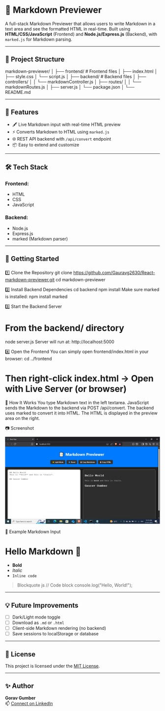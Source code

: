 # 📝 Markdown Previewer

A full-stack Markdown Previewer that allows users to write Markdown in a text area and see the formatted HTML in real-time. Built using **HTML/CSS/JavaScript** (Frontend) and **Node.js/Express.js** (Backend), with `marked.js` for Markdown parsing.

---

## 📁 Project Structure

markdown-previewer/
│
├── frontend/ # Frontend files
│ ├── index.html
│ ├── style.css
│ └── script.js
│
├── backend/ # Backend files
│ ├── controllers/
│ │ └── markdownController.js
│ ├── routes/
│ │ └── markdownRoutes.js
│ ├── server.js
│ └── package.json
│
└── README.md

---

## 🚀 Features

- 🖋️ Live Markdown input with real-time HTML preview
- ⚡ Converts Markdown to HTML using `marked.js`
- 🌐 REST API backend with `/api/convert` endpoint
- 📦 Easy to extend and customize

---

## 🛠️ Tech Stack

### Frontend:
- HTML
- CSS
- JavaScript

### Backend:
- Node.js
- Express.js
- marked (Markdown parser)

---

## 🔧 Getting Started

### 
1️⃣ Clone the Repository
git clone https://github.com/Gauravg2630/React-markdown-previewer.git
cd markdown-previewer

2️⃣ Install Backend Dependencies
cd backend
npm install
Make sure marked is installed:
npm install marked

3️⃣ Start the Backend Server
# From the backend/ directory
node server.js
Server will run at:
http://localhost:5000

4️⃣ Open the Frontend
You can simply open frontend/index.html in your browser:
cd ../frontend
# Then right-click index.html → Open with Live Server (or browser)

🔄 How It Works
You type Markdown text in the left textarea.
JavaScript sends the Markdown to the backend via POST /api/convert.
The backend uses marked to convert it into HTML.
The HTML is displayed in the preview area on the right.

📷 Screenshot 

![App Preview](Screenshot%20(525).png)

📌 Example Markdown Input
# Hello Markdown 👋

- **Bold**
- *Italic*
- `Inline code`

> Blockquote
js
// Code block
console.log("Hello, World!");
---

## 💡 Future Improvements

- [ ] Dark/Light mode toggle
- [ ] Download as `.md` or `.html`
- [ ] Client-side Markdown rendering (no backend)
- [ ] Save sessions to localStorage or database

---

## 📃 License

This project is licensed under the [MIT License](LICENSE).

---

## ✨ Author

**Gorav Gumber**  
📫 [Connect on LinkedIn](https://www.linkedin.com/in/gorav-gumber-9319a2342/)
